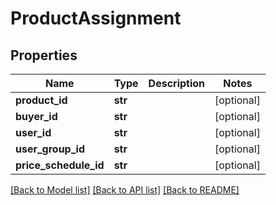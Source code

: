 # ProductAssignment

## Properties
Name | Type | Description | Notes
------------ | ------------- | ------------- | -------------
**product_id** | **str** |  | [optional] 
**buyer_id** | **str** |  | [optional] 
**user_id** | **str** |  | [optional] 
**user_group_id** | **str** |  | [optional] 
**price_schedule_id** | **str** |  | [optional] 

[[Back to Model list]](../README.md#documentation-for-models) [[Back to API list]](../README.md#documentation-for-api-endpoints) [[Back to README]](../README.md)


